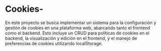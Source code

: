 # Cookies-
En este proyecto se busca implementar un sistema para la configuración y gestión de cookies en una plataforma web, abarcando tanto el frontend como el backend. Esto incluye un CRUD para políticas de cookies en el backend, la visualización y edición en el frontend, y el manejo de preferencias de cookies utilizando localStorage.
